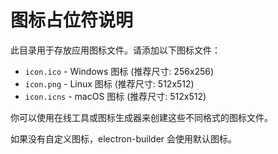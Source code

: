 # 图标占位符说明

此目录用于存放应用图标文件。请添加以下图标文件：

- `icon.ico` - Windows 图标 (推荐尺寸: 256x256)
- `icon.png` - Linux 图标 (推荐尺寸: 512x512)  
- `icon.icns` - macOS 图标 (推荐尺寸: 512x512)

你可以使用在线工具或图标生成器来创建这些不同格式的图标文件。

如果没有自定义图标，electron-builder 会使用默认图标。
